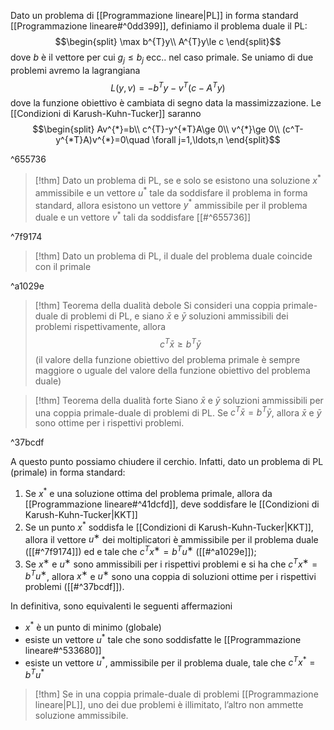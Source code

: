 Dato un problema di [[Programmazione lineare|PL]] in forma standard [[Programmazione lineare#^0dd399]], definiamo il problema duale il PL:
$$\begin{split}
\max b^{T}y\\
A^{T}y\le c
\end{split}$$
dove $b$ è il vettore per cui $g_{j}\le b_{j}$ ecc.. nel caso primale.
Se uniamo di due problemi avremo la lagrangiana
$$L(y,v)=-b^{T}y-v^{T}(c-A^{T}y)$$
dove la funzione obiettivo è cambiata di segno data la massimizzazione.
Le [[Condizioni di Karush-Kuhn-Tucker]] saranno
$$\begin{split}
Av^{*}=b\\
c^{T}-y^{*T}A\ge 0\\
v^{*}\ge 0\\
(c^T-y^{*T}A)v^{*}=0\quad \forall j=1,\ldots,n
\end{split}$$

^655736

>[!thm] 
>Dato un problema di PL, se e solo se esistono una soluzione $x^{*}$ ammissibile e un vettore $u^{*}$ tale da soddisfare il problema in forma standard, allora esistono un vettore $y^{*}$ ammissibile per il problema duale e un vettore $v^{*}$ tali da soddisfare [[#^655736]]

^7f9174

>[!thm]
>Dato un problema di PL, il duale del problema duale coincide con il primale

^a1029e

>[!thm] Teorema della dualità debole
>Si consideri una coppia primale-duale di problemi di PL, e siano $\bar x$ e $\bar y$ soluzioni ammissibili dei problemi rispettivamente, allora
>$$c^{T}\bar x\ge b^{T}\bar y$$
>(il valore della funzione obiettivo del problema primale è sempre maggiore o uguale del valore della funzione obiettivo del problema duale)

>[!thm] Teorema della dualità forte
>Siano $\bar x$ e $\bar y$ soluzioni ammissibili per una coppia primale-duale di problemi di PL.
>Se $c^{T}\bar x= b^{T} \bar y$, allora $\bar x$ e $\bar y$ sono ottime per i rispettivi problemi.

^37bcdf

A questo punto possiamo chiudere il cerchio. Infatti, dato un problema di PL (primale)
in forma standard:
1. Se $x^*$ e una soluzione ottima del problema primale, allora da [[Programmazione lineare#^41dcfd]], deve soddisfare le [[Condizioni di Karush-Kuhn-Tucker|KKT]]
2. Se un punto $x^*$ soddisfa le [[Condizioni di Karush-Kuhn-Tucker|KKT]], allora il vettore $u^∗$ dei moltiplicatori è ammissibile per il problema duale ([[#^7f9174]]) ed e tale che $c^{T}x^{∗} = b^{T}u^{∗}$ ([[#^a1029e]]);
3. Se $x^{∗}$ e $u^{∗}$ sono ammissibili per i rispettivi problemi e si ha che $c^{T}x^{∗} = b^{T}u^{∗}$, allora $x^∗$ e $u^∗$ sono una coppia di soluzioni ottime per i rispettivi problemi ([[#^37bcdf]]).

In definitiva, sono equivalenti le seguenti affermazioni
- $x^{*}$ è un punto di minimo (globale)
- esiste un vettore $u^{*}$ tale che sono soddisfatte le [[Programmazione lineare#^533680]] 
- esiste un vettore $u^{*}$, ammissibile per il problema duale, tale che $c^{T}x^{*}=b^{T}u^{*}$

>[!thm]
>Se in una coppia primale-duale di problemi [[Programmazione lineare|PL]], uno dei due problemi è illimitato, l’altro non ammette soluzione ammissibile.